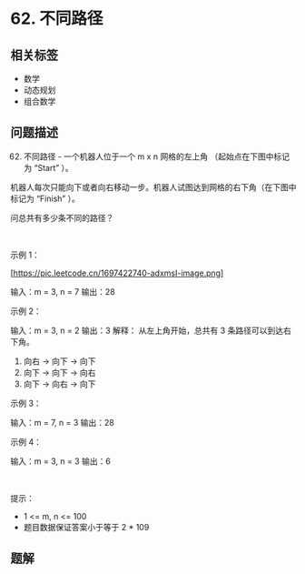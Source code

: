 
# 62. 不同路径

## 相关标签

- 数学
- 动态规划
- 组合数学

## 问题描述 

62. 不同路径 - 一个机器人位于一个 m x n 网格的左上角 （起始点在下图中标记为 “Start” ）。

机器人每次只能向下或者向右移动一步。机器人试图达到网格的右下角（在下图中标记为 “Finish” ）。

问总共有多少条不同的路径？

 

示例 1：

[https://pic.leetcode.cn/1697422740-adxmsI-image.png]


输入：m = 3, n = 7
输出：28

示例 2：


输入：m = 3, n = 2
输出：3
解释：
从左上角开始，总共有 3 条路径可以到达右下角。
1. 向右 -> 向下 -> 向下
2. 向下 -> 向下 -> 向右
3. 向下 -> 向右 -> 向下


示例 3：


输入：m = 7, n = 3
输出：28


示例 4：


输入：m = 3, n = 3
输出：6

 

提示：

 * 1 <= m, n <= 100
 * 题目数据保证答案小于等于 2 * 109

## 题解


```ts

````